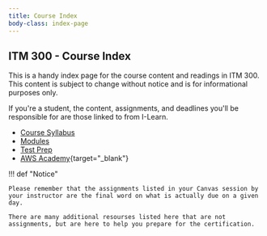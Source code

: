 ```yaml
---
title: Course Index
body-class: index-page
---
```


## ITM 300 - Course Index

This is a handy index page for the course content and readings in ITM 300. This content is subject to change without notice and is for informational purposes only. 

If you're a student, the content, assignments, and deadlines you'll be responsible for are those linked to from I-Learn.

* [Course Syllabus](./course/syllabus.html)
* [Modules](./modules/)
* [Test Prep](./test-prep/)
* [AWS Academy](https://awsacademy.instructure.com/){target="_blank"}


!!! def "Notice"

    Please remember that the assignments listed in your Canvas session by your instructor are the final word on what is actually due on a given day.

    There are many additional resourses listed here that are not assignments, but are here to help you prepare for the certification. 